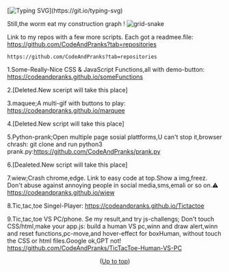 <a id="up"></a>

[![Typing SVG](https://readme-typing-svg.demolab.com?font=Fira+Code&duration=2000&pause=500&color=F7697A&background=A1A1A100&width=435&lines=Code+And+Pranks+info+and%2C+;+live+demo+links+for+code+fun.)](https://git.io/typing-svg)

Still,the worm eat my construction graph !
![grid-snake](https://user-images.githubusercontent.com/94220731/198875879-db8010bf-01c8-4f34-98c7-3dd8a0a6e734.svg)

Link to my repos with a few more scripts. Each got a readmee.file:
https://github.com/CodeAndPranks?tab=repositories
```
https://github.com/CodeAndPranks?tab=repositories
```
1.Some-Really-Nice CSS & JavaScript Functions,all with demo-button:
https://codeandpranks.github.io/someFunctions

2.[Deleted.New sceript will take this place]

3.maquee;A multi-gif with buttons to play:
https://codeandpranks.github.io/marquee

4.[Deleted.New script will take this place]

5.Python-prank;Open multiple page sosial plattforms,U can't stop it,browser chrash:
git clone and run python3 prank.py:https://github.com/CodeAndPranks/prank.py

6.[Dealeted.New script will take this place]

7.wiew;Crash chrome,edge.
Link to easy code at top.Show a img,freez.
Don't abuse against annoying people in social media,sms,emali or so on.⚠️
https://codeandpranks.github.io/wiew

8.Tic,tac,toe Singel-Player:
https://codeandpranks.github.io/Tictactoe

9.Tic,tac,toe VS PC/phone.
Se my result,and try js-challengs;
Don't touch CSS/html,make your app.js:
build a human VS pc,winn and draw alert,winn and reset functions,pc-move,and hover-effect for boxHuman, without touch the CSS or html files.Google ok,GPT not!
https://github.com/CodeAndPranks/TicTacToe-Human-VS-PC


<p align="center">(<a href="#up">Up to top</a>)</p>
